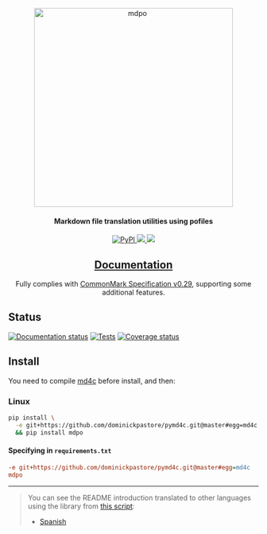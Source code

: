 <p align="center">
  <a href="https://github.com/mondeja/mdpo"><img src="https://raw.githubusercontent.com/mondeja/mdpo/master/mdpo.png" alt="mdpo" width="400"></a>
</h1>

<center>
  <h4 align="center">Markdown file translation utilities using pofiles</h4>
</center>

<p align="center">
  <a href="https://pypi.org/project/mdpo/">
    <img src="https://img.shields.io/pypi/v/mdpo"
         alt="PyPI">
  </a>
  <a href="https://pypi.org/project/mdpo/">
    <img src="https://img.shields.io/pypi/pyversions/mdpo?logo=python&logoColor=aaaaaa&labelColor=333333">
  </a>
  <a href="https://github.com/mondeja/mdpo/blob/master/LICENSE">
    <img src="https://img.shields.io/pypi/l/mdpo?color=light-green">
  </a>
</p>

<center>
  <h2 align="center">
    <a href="https://mdpo.readthedocs.io/en/latest/">Documentation</a>
  </h2>
</center>

<p align="center">
Fully complies with <a href="https://spec.commonmark.org/0.29">CommonMark Specification v0.29</a>,
supporting some additional features.
</p>

## Status

<!-- mdpo-disable -->

[![Documentation status][doc-image]][doc-link]
[![Tests][tests-image]][tests-link]
[![Coverage status][coverage-image]][coverage-link]

<!-- mdpo-enable -->

## Install

You need to compile [md4c][md4c-build-link] before install, and then:

### Linux

```bash
pip install \
  -e git+https://github.com/dominickpastore/pymd4c.git@master#egg=md4c \
  && pip install mdpo
```

#### Specifying in `requirements.txt`

```ini
-e git+https://github.com/dominickpastore/pymd4c.git@master#egg=md4c
mdpo
```

---

<!-- mdpo-disable -->

> You can see the README introduction translated to other languages using the
> library from [this script][process-locales-script-link]:
>
> - [Spanish][spanish-readme-link]

<!-- mdpo-enable -->


[tests-image]: https://img.shields.io/travis/mondeja/mdpo?label=tests
[tests-link]: https://travis-ci.com/github/mondeja/mdpo
[coverage-image]: https://coveralls.io/repos/github/mondeja/mdpo/badge.svg
[coverage-link]: https://coveralls.io/github/mondeja/mdpo
[doc-image]: https://readthedocs.org/projects/mdpo/badge/?version=latest
[doc-link]: https://mdpo.readthedocs.io/en/latest/
[md4c-build-link]: https://github.com/mity/md4c/wiki/Building-MD4C
[process-locales-script-link]: https://github.com/mondeja/mdpo/blob/master/process-locales.py
[spanish-readme-link]: https://github.com/mondeja/mdpo/blob/master/locale/readme/es.md
